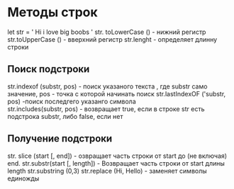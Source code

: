 # Методы строк #
let str = ' Hi i love big boobs ' 
str. toLowerCase () - нижний регистр 
str.toUpperCase () - вверхний регистр
str.lenght - определяет длинну строки

## Поиск подстроки 

str.indexof (substr, pos) - поиск указаного текста , где substr само значение, pos - точка с которой начинать поиск 
str.lastIndexOF ('substr, pos) -поиск последгего указанго символа  
 str.includes(substr, pos) - возвращает true, если в строке str есть подстрока substr, либо false, если нет

 ## Получение подстроки
str. slice (start [, end]) - озвращает часть строки от start до (не включая) end.
str.substr(start [, length]) - Возвращает часть строки от start длины length
str.substring (0,3)
str.replace (Hi, Hello) - заменяет символы единожды

